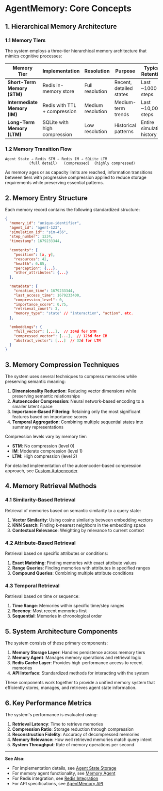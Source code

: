 # **AgentMemory: Core Concepts**

## **1. Hierarchical Memory Architecture**

### **1.1 Memory Tiers**

The system employs a three-tier hierarchical memory architecture that mimics cognitive processes:

| Memory Tier | Implementation | Resolution | Purpose | Typical Retention |
|-------------|----------------|------------|---------|-------------------|
| **Short-Term Memory (STM)** | Redis in-memory store | Full resolution | Recent, detailed states | Last ~1000 steps |
| **Intermediate Memory (IM)** | Redis with TTL + compression | Medium resolution | Medium-term trends | Last ~10,000 steps |
| **Long-Term Memory (LTM)** | SQLite with high compression | Low resolution | Historical patterns | Entire simulation history |

### **1.2 Memory Transition Flow**

```
Agent State → Redis STM → Redis IM → SQLite LTM
           (full detail)   (compressed)  (highly compressed)
```

As memory ages or as capacity limits are reached, information transitions between tiers with progressive compression applied to reduce storage requirements while preserving essential patterns.

## **2. Memory Entry Structure**

Each memory record contains the following standardized structure:

```json
{
  "memory_id": "unique-identifier",
  "agent_id": "agent-123",
  "simulation_id": "sim-456",
  "step_number": 1234,
  "timestamp": 1679233344,
  
  "contents": {
    "position": [x, y],
    "resources": 42,
    "health": 0.85,
    "perception": {...},
    "other_attributes": {...}
  },
  
  "metadata": {
    "creation_time": 1679233344,
    "last_access_time": 1679233400,
    "compression_level": 0,
    "importance_score": 0.75,
    "retrieval_count": 3,
    "memory_type": "state" // "interaction", "action", etc.
  },
  
  "embeddings": {
    "full_vector": [...],  // 384d for STM
    "compressed_vector": [...],  // 128d for IM
    "abstract_vector": [...]  // 32d for LTM
  }
}
```

## **3. Memory Compression Techniques**

The system uses several techniques to compress memories while preserving semantic meaning:

1. **Dimensionality Reduction**: Reducing vector dimensions while preserving semantic relationships
2. **Autoencoder Compression**: Neural network-based encoding to a smaller latent space
3. **Importance-Based Filtering**: Retaining only the most significant features based on importance scores
4. **Temporal Aggregation**: Combining multiple sequential states into summary representations

Compression levels vary by memory tier:
- **STM**: No compression (level 0)
- **IM**: Moderate compression (level 1)
- **LTM**: High compression (level 2)

For detailed implementation of the autoencoder-based compression approach, see [Custom Autoencoder](custom_autoencoder.md).

## **4. Memory Retrieval Methods**

### **4.1 Similarity-Based Retrieval**

Retrieval of memories based on semantic similarity to a query state:

1. **Vector Similarity**: Using cosine similarity between embedding vectors
2. **KNN Search**: Finding k-nearest neighbors in the embedding space
3. **Contextual Relevance**: Weighting by relevance to current context

### **4.2 Attribute-Based Retrieval**

Retrieval based on specific attributes or conditions:

1. **Exact Matching**: Finding memories with exact attribute values
2. **Range Queries**: Finding memories with attributes in specified ranges
3. **Compound Queries**: Combining multiple attribute conditions

### **4.3 Temporal Retrieval**

Retrieval based on time or sequence:

1. **Time Range**: Memories within specific time/step ranges
2. **Recency**: Most recent memories first
3. **Sequential**: Memories in chronological order

## **5. System Architecture Components**

The system consists of these primary components:

1. **Memory Storage Layer**: Handles persistence across memory tiers
2. **Memory Agent**: Manages memory operations and retrieval logic
3. **Redis Cache Layer**: Provides high-performance access to recent memories
4. **API Interface**: Standardized methods for interacting with the system

These components work together to provide a unified memory system that efficiently stores, manages, and retrieves agent state information.

## **6. Key Performance Metrics**

The system's performance is evaluated using:

1. **Retrieval Latency**: Time to retrieve memories
2. **Compression Ratio**: Storage reduction through compression
3. **Reconstruction Fidelity**: Accuracy of decompressed memories
4. **Memory Relevance**: How well retrieved memories match query intent
5. **System Throughput**: Rate of memory operations per second

---

**See Also:**
- For implementation details, see [Agent State Storage](agent_state_storage.md)
- For memory agent functionality, see [Memory Agent](memory_agent.md)
- For Redis integration, see [Redis Integration](redis_integration.md)
- For API specifications, see [AgentMemory API](agent_memory_api.md) 